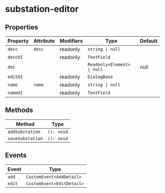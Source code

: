 # substation-editor

## Properties

| Property | Attribute | Modifiers | Type                        | Default |
|----------|-----------|-----------|-----------------------------|---------|
| `desc`   | `desc`    | readonly  | `string \| null`            |         |
| `descUI` |           | readonly  | `TextField`                 |         |
| `doc`    |           |           | `Readonly<Element> \| null` | null    |
| `editUI` |           | readonly  | `DialogBase`                |         |
| `name`   | `name`    | readonly  | `string \| null`            |         |
| `nameUI` |           | readonly  | `TextField`                 |         |

## Methods

| Method           | Type       |
|------------------|------------|
| `addSubstation`  | `(): void` |
| `saveSubstation` | `(): void` |

## Events

| Event  | Type                      |
|--------|---------------------------|
| `add`  | `CustomEvent<AddDetail>`  |
| `edit` | `CustomEvent<EditDetail>` |
